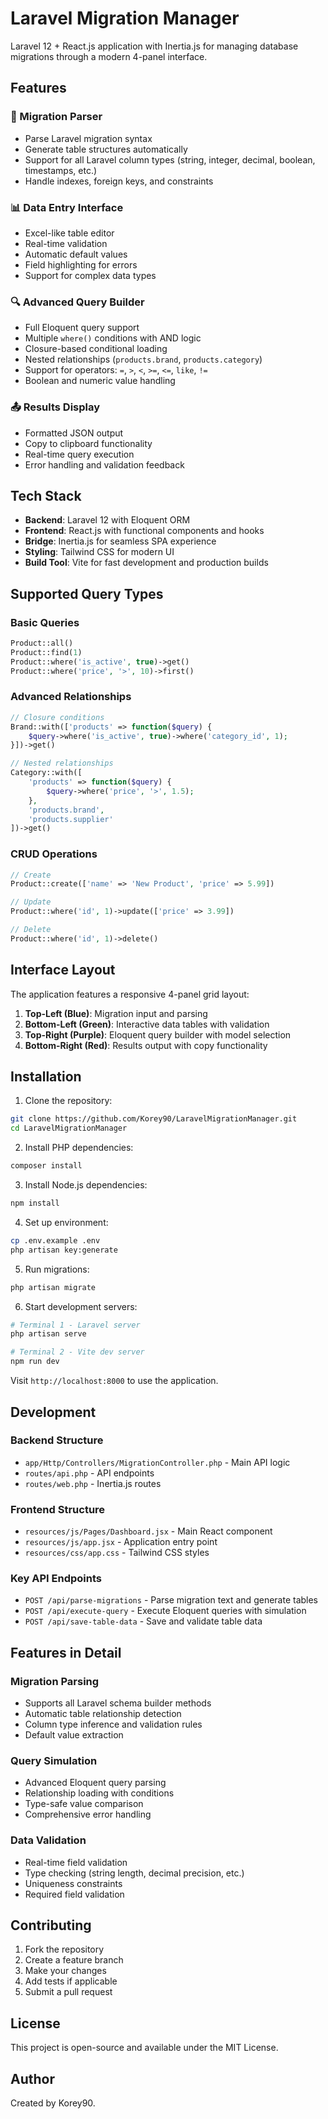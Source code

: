 # Laravel Migration Manager

Laravel 12 + React.js application with Inertia.js for managing database migrations through a modern 4-panel interface.

## Features

### 🔧 Migration Parser
- Parse Laravel migration syntax
- Generate table structures automatically
- Support for all Laravel column types (string, integer, decimal, boolean, timestamps, etc.)
- Handle indexes, foreign keys, and constraints

### 📊 Data Entry Interface
- Excel-like table editor
- Real-time validation
- Automatic default values
- Field highlighting for errors
- Support for complex data types

### 🔍 Advanced Query Builder
- Full Eloquent query support
- Multiple `where()` conditions with AND logic
- Closure-based conditional loading
- Nested relationships (`products.brand`, `products.category`)
- Support for operators: `=`, `>`, `<`, `>=`, `<=`, `like`, `!=`
- Boolean and numeric value handling

### 📤 Results Display
- Formatted JSON output
- Copy to clipboard functionality
- Real-time query execution
- Error handling and validation feedback

## Tech Stack

- **Backend**: Laravel 12 with Eloquent ORM
- **Frontend**: React.js with functional components and hooks
- **Bridge**: Inertia.js for seamless SPA experience
- **Styling**: Tailwind CSS for modern UI
- **Build Tool**: Vite for fast development and production builds

## Supported Query Types

### Basic Queries
```php
Product::all()
Product::find(1)
Product::where('is_active', true)->get()
Product::where('price', '>', 10)->first()
```

### Advanced Relationships
```php
// Closure conditions
Brand::with(['products' => function($query) { 
    $query->where('is_active', true)->where('category_id', 1); 
}])->get()

// Nested relationships
Category::with([
    'products' => function($query) { 
        $query->where('price', '>', 1.5); 
    }, 
    'products.brand',
    'products.supplier'
])->get()
```

### CRUD Operations
```php
// Create
Product::create(['name' => 'New Product', 'price' => 5.99])

// Update
Product::where('id', 1)->update(['price' => 3.99])

// Delete
Product::where('id', 1)->delete()
```

## Interface Layout

The application features a responsive 4-panel grid layout:

1. **Top-Left (Blue)**: Migration input and parsing
2. **Bottom-Left (Green)**: Interactive data tables with validation
3. **Top-Right (Purple)**: Eloquent query builder with model selection
4. **Bottom-Right (Red)**: Results output with copy functionality

## Installation

1. Clone the repository:
```bash
git clone https://github.com/Korey90/LaravelMigrationManager.git
cd LaravelMigrationManager
```

2. Install PHP dependencies:
```bash
composer install
```

3. Install Node.js dependencies:
```bash
npm install
```

4. Set up environment:
```bash
cp .env.example .env
php artisan key:generate
```

5. Run migrations:
```bash
php artisan migrate
```

6. Start development servers:
```bash
# Terminal 1 - Laravel server
php artisan serve

# Terminal 2 - Vite dev server
npm run dev
```

Visit `http://localhost:8000` to use the application.

## Development

### Backend Structure
- `app/Http/Controllers/MigrationController.php` - Main API logic
- `routes/api.php` - API endpoints
- `routes/web.php` - Inertia.js routes

### Frontend Structure
- `resources/js/Pages/Dashboard.jsx` - Main React component
- `resources/js/app.jsx` - Application entry point
- `resources/css/app.css` - Tailwind CSS styles

### Key API Endpoints
- `POST /api/parse-migrations` - Parse migration text and generate tables
- `POST /api/execute-query` - Execute Eloquent queries with simulation
- `POST /api/save-table-data` - Save and validate table data

## Features in Detail

### Migration Parsing
- Supports all Laravel schema builder methods
- Automatic table relationship detection
- Column type inference and validation rules
- Default value extraction

### Query Simulation
- Advanced Eloquent query parsing
- Relationship loading with conditions
- Type-safe value comparison
- Comprehensive error handling

### Data Validation
- Real-time field validation
- Type checking (string length, decimal precision, etc.)
- Uniqueness constraints
- Required field validation

## Contributing

1. Fork the repository
2. Create a feature branch
3. Make your changes
4. Add tests if applicable
5. Submit a pull request

## License

This project is open-source and available under the MIT License.

## Author

Created by Korey90.

